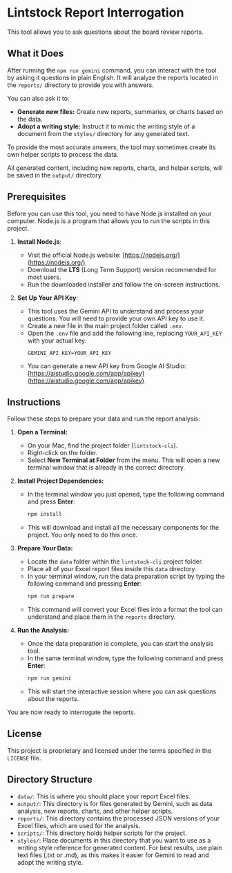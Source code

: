 # Lintstock Report Interrogation

This tool allows you to ask questions about the board review reports.

## What it Does

After running the `npm run gemini` command, you can interact with the tool by asking it questions in plain English. It will analyze the reports located in the `reports/` directory to provide you with answers.

You can also ask it to:
*   **Generate new files:** Create new reports, summaries, or charts based on the data.
*   **Adopt a writing style:** Instruct it to mimic the writing style of a document from the `styles/` directory for any generated text.

To provide the most accurate answers, the tool may sometimes create its own helper scripts to process the data.

All generated content, including new reports, charts, and helper scripts, will be saved in the `output/` directory.

## Prerequisites

Before you can use this tool, you need to have Node.js installed on your computer. Node.js is a program that allows you to run the scripts in this project.

1.  **Install Node.js**:
    *   Visit the official Node.js website: [https://nodejs.org/](https://nodejs.org/)
    *   Download the **LTS** (Long Term Support) version recommended for most users.
    *   Run the downloaded installer and follow the on-screen instructions.

2.  **Set Up Your API Key**:
    *   This tool uses the Gemini API to understand and process your questions. You will need to provide your own API key to use it.
    *   Create a new file in the main project folder called `.env`.
    *   Open the `.env` file and add the following line, replacing `YOUR_API_KEY` with your actual key:
        ```
        GEMINI_API_KEY=YOUR_API_KEY
        ```
    *   You can generate a new API key from Google AI Studio: [https://aistudio.google.com/app/apikey](https://aistudio.google.com/app/apikey)

## Instructions

Follow these steps to prepare your data and run the report analysis:

1.  **Open a Terminal:**
    *   On your Mac, find the project folder (`lintstock-cli`).
    *   Right-click on the folder.
    *   Select **New Terminal at Folder** from the menu. This will open a new terminal window that is already in the correct directory.

2.  **Install Project Dependencies:**
    *   In the terminal window you just opened, type the following command and press **Enter**:
        ```bash
        npm install
        ```
    *   This will download and install all the necessary components for the project. You only need to do this once.

3.  **Prepare Your Data:**
    *   Locate the `data` folder within the `lintstock-cli` project folder.
    *   Place all of your Excel report files inside this `data` directory.
    *   In your terminal window, run the data preparation script by typing the following command and pressing **Enter**:
        ```bash
        npm run prepare
        ```
    *   This command will convert your Excel files into a format the tool can understand and place them in the `reports` directory.

4.  **Run the Analysis:**
    *   Once the data preparation is complete, you can start the analysis tool.
    *   In the same terminal window, type the following command and press **Enter**:
        ```bash
        npm run gemini
        ```
    *   This will start the interactive session where you can ask questions about the reports.

You are now ready to interrogate the reports.

## License

This project is proprietary and licensed under the terms specified in the `LICENSE` file.

## Directory Structure

*   `data/`: This is where you should place your report Excel files.
*   `output/`: This directory is for files generated by Gemini, such as data analysis, new reports, charts, and other helper scripts.
*   `reports/`: This directory contains the processed JSON versions of your Excel files, which are used for the analysis.
*   `scripts/`: This directory holds helper scripts for the project.
*   `styles/`: Place documents in this directory that you want to use as a writing style reference for generated content. For best results, use plain text files (.txt or .md), as this makes it easier for Gemini to read and adopt the writing style.
